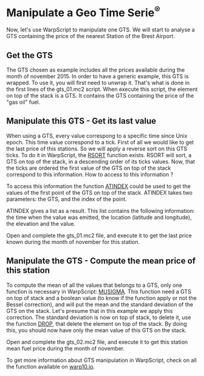 # Manipulate a Geo Time Serie<sup>®</sup>

Now, let's use WarpScript to manipulate one GTS. We will start to analyse a GTS containing the price of the nearest Station of the Brest Airport.

## Get the GTS

The GTS chosen as example includes all the prices available during the month of november 2015. In order to have a generic example, this GTS is wrapped. To use it, you will first need to unwrap it. That's what is done in the first lines of the gts_01.mc2 script.
When execute this script, the element on top of the stack is a GTS. It contains the GTS containing the price of the "gas oil" fuel.

## Manipulate this GTS - Get its last value

When using a GTS, every value correspong to a specific time since Unix epoch. This time value correspond to a tick.
First of all we would like to get the last price of this stations. So we will apply a reverse sort on this GTS ticks. To do it in WarpScript, the [RSORT](http://www.warp10.io/reference/functions/function_RSORT/) function exists. RSORT will sort, a GTS on top of the stack, in a descending order of its ticks values. Now, that the ticks are ordered the first value of the GTS on top of the stack correspond to this information. How to access to this information ?

To access this information the function [ATINDEX](http://www.warp10.io/reference/functions/function_ATINDEX/) could be used to get the values of the first point of the GTS on top of the stack. ATINDEX takes two parameters: the GTS, and the index of the point.

ATINDEX gives a list as a result. This list contains the following information: the time when the value was emitted, the location (latitude and longitude), the elevation and the value.

Open and complete the gts_01.mc2 file, and execute it to get the last price known during the month of november for this station.

## Manipulate the GTS - Compute the mean price of this station

To compute the mean of all the values that belongs to a GTS, only one function is necessary in WarpScript: [MUSIGMA](http://www.warp10.io/reference/functions/function_MUSIGMA/). This function need a GTS on top of stack and a boolean value (to know if the function apply or not the Bessel correction), and will put the mean and the standard deviation of the GTS on the stack. Let's presume that in this example we apply this correction. The standard deviation is now on top of stack, to delete it, use the function [DROP](http://www.warp10.io/reference/functions/function_DROP/), that delete the element on top of the stack. By doing this, you should now have only the mean value of this GTS on the stack.

Open and complete the gts_02.mc2 file, and execute it to get this station mean fuel price during the month of november.

To get more information about GTS manipulation in WarpScript, check on all the function available on [warp10.io](http://www.warp10.io/reference/reference/#functions-gts).




